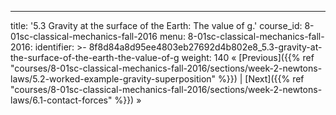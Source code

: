 ---
title: '5.3 Gravity at the surface of the Earth: The value of g.'
course_id: 8-01sc-classical-mechanics-fall-2016
menu:
  8-01sc-classical-mechanics-fall-2016:
    identifier: >-
      8f8d84a8d95ee4803eb27692d4b802e8_5.3-gravity-at-the-surface-of-the-earth-the-value-of-g
    weight: 140
« [Previous]({{% ref "courses/8-01sc-classical-mechanics-fall-2016/sections/week-2-newtons-laws/5.2-worked-example-gravity-superposition" %}}) | [Next]({{% ref "courses/8-01sc-classical-mechanics-fall-2016/sections/week-2-newtons-laws/6.1-contact-forces" %}}) »